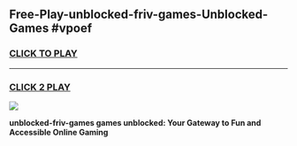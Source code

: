 
## Free-Play-unblocked-friv-games-Unblocked-Games #vpoef
<h3>
<a href="https://news.freeplayer.one?title=unblocked-friv-games&ref=8M">CLICK TO PLAY</a></h3>
<hr>

<h3>
<a href="https://news.freeplayer.one?title=unblocked-friv-games&ref=8M">CLICK 2 PLAY</a>
  
</h3>

<a href="https://news.freeplayer.one?title=unblocked-friv-games&ref=8M"><img src="https://clearcache.store/games.png"></a>


**unblocked-friv-games games unblocked: Your Gateway to Fun and Accessible Online Gaming**
